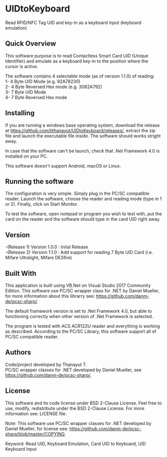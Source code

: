 # UIDtoKeyboard
Read RFID/NFC Tag UID and key-in as a keyboard input (keyboard emulation)

## Quick Overview
This software purpose is to read Contactless Smart Card UID (Unique Identifier) and emulate as a keyboard key-in to the position where the cursor is active.

The software contains 4 selectable mode (as of version 1.1.0) of reading:  
1- 4 Byte UID Mode (e.g. 92A78230)  
2- 4 Byte Reversed Hex mode (e.g. 3082A792)  
3- 7 Byte UID Mode  
4- 7 Byte Reversed Hex mode

## Installing
If you are running a windows base operating system, download the release at https://github.com/tithanayut/UIDtoKeyboard/releases/, extract the zip file and launch the executable file inside. The software should works stright away.

In case that the software can't be launch, check that .Net Framework 4.0 is installed on your PC.

This software doesn't support Android, macOS or Linux.

## Running the software
The configuration is very simple. Simply plug in the PC/SC compatible reader. Launch the software, choose the reader and reading mode (type in 1 or 2). Finally, click on Start Monitor.

To test the software, open notepad or program you wish to test with, put the card on the reader and the software should type in the card UID right away. 

## Version
-(Release 1) Version 1.0.0 : Inital Release  
-(Release 2) Version 1.1.0 : Add support for reading 7 Byte UID Card (i.e. Mifare Ultralight, Mifare DESfire)

## Built With
This application is built using VB.Net on Visual Studio 2017 Community Edition. This software use PC/SC wrapper class for .NET by Daniel Mueller, for more information about this librarry see: https://github.com/danm-de/pcsc-sharp/

The default framework version is set to .Net Framework 4.0, but able to functioning correctly when other version of .Net Framework is selected.

The program is tested with ACS ACR122U reader and everything is working as described.
According to the PC/SC Library, this software support all of PC/SC compatible reader.

## Authors
Code/project developed by Thanayut T.<br>
PC/SC wrapper classes for .NET developed by Daniel Mueller, see https://github.com/danm-de/pcsc-sharp/.

## License
This software and its code license under BSD 2-Clause License. Feel free to use, modify, redistribute under the BSD 2-Clause License. For more information see: LICENSE file.

Note: This software use PC/SC wrapper classes for .NET developed by Daniel Mueller, for license see: https://github.com/danm-de/pcsc-sharp/blob/master/COPYING.


Keyword: Read UID, Keyboard Emulation, Card UID to Keyboard, UID Keyboard Input
